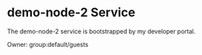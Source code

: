 # demo-node-2 Service

The demo-node-2 service is bootstrapped by my developer portal.

Owner: group:default/guests
